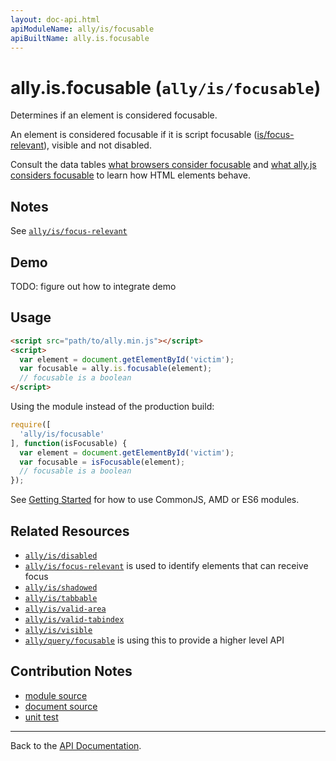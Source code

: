 ```yaml
---
layout: doc-api.html
apiModuleName: ally/is/focusable
apiBuiltName: ally.is.focusable
---
```


# ally.is.focusable (`ally/is/focusable`)

Determines if an element is considered focusable.

An element is considered focusable if it is script focusable ([is/focus-relevant](./focus-relevant.md)), visible and not disabled.

Consult the data tables [what browsers consider focusable](../../data-tables/focusable.md) and [what ally.js considers focusable](../../data-tables/focusable.strict.md) to learn how HTML elements behave.


## Notes

See [`ally/is/focus-relevant`](./focus-relevant.md#Notes)


## Demo

TODO: figure out how to integrate demo


## Usage

```html
<script src="path/to/ally.min.js"></script>
<script>
  var element = document.getElementById('victim');
  var focusable = ally.is.focusable(element);
  // focusable is a boolean
</script>
```

Using the module instead of the production build:

```js
require([
  'ally/is/focusable'
], function(isFocusable) {
  var element = document.getElementById('victim');
  var focusable = isFocusable(element);
  // focusable is a boolean
});
```

See [Getting Started](../../getting-started.md) for how to use CommonJS, AMD or ES6 modules.


## Related Resources

* [`ally/is/disabled`](disabled.md)
* [`ally/is/focus-relevant`](focus-relevant.md) is used to identify elements that can receive focus
* [`ally/is/shadowed`](shadowed.md)
* [`ally/is/tabbable`](tabbable.md)
* [`ally/is/valid-area`](valid-area.md)
* [`ally/is/valid-tabindex`](valid-tabindex.md)
* [`ally/is/visible`](visible.md)
* [`ally/query/focusable`](../query/focusable.md) is using this to provide a higher level API


## Contribution Notes

* [module source](https://github.com/medialize/ally.js/blob/master/src/is/focusable.js)
* [document source](https://github.com/medialize/ally.js/blob/master/docs/api/is/focusable.md)
* [unit test](https://github.com/medialize/ally.js/blob/master/test/unit/is.focusable.test.js)


---

Back to the [API Documentation](../README.md).

